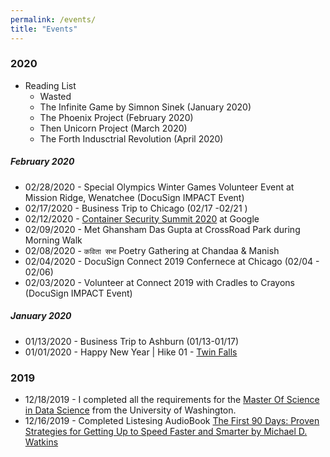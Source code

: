 ```yaml
---
permalink: /events/
title: "Events"
---
```



### 2020
- Reading List 
  - Wasted 
  - The Infinite Game by Simnon Sinek (January 2020)
  - The Phoenix Project (February 2020)
  - Then Unicorn Project  (March 2020)
  - The Forth Indusctrial Revolution (April 2020)

##### February 2020
- 02/28/2020 - Special Olympics Winter Games Volunteer Event at Mission Ridge, Wenatchee (DocuSign IMPACT Event)  
- 02/17/2020 - Business Trip to Chicago  (02/17 -02/21 )
- 02/12/2020 - [Container Security Summit 2020](https://inthecloud.withgoogle.com/con-sec-summit-20/register.html) at Google
- 02/09/2020 - Met Ghansham Das Gupta at CrossRoad Park during Morning Walk 
- 02/08/2020 -  ``` कविता सभा ``` Poetry Gathering at Chandaa & Manish 
- 02/04/2020 - DocuSign Connect 2019 Confernece at Chicago (02/04 - 02/06) 
- 02/03/2020 - Volunteer at Connect 2019 with Cradles to Crayons (DocuSign IMPACT Event) 
##### January 2020
- 01/13/2020 - Business Trip to Ashburn  (01/13-01/17)  
- 01/01/2020 - Happy New Year  | Hike 01 - [Twin Falls](https://www.wta.org/go-hiking/hikes/twin-falls-state-park)

### 2019
- 12/18/2019 - I completed all the requirements for the [Master Of Science in Data Science](https://www.washington.edu/datasciencemasters/) from the University of Washington.
- 12/16/2019 - Completed Listesing AudioBook [The First 90 Days: Proven Strategies for Getting Up to Speed Faster and Smarter by Michael D. Watkins](https://www.amazon.com/First-90-Days-Strategies-Expanded/dp/1422188612)
